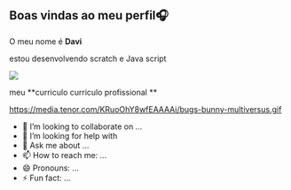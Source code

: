 ## Boas vindas ao meu perfil🎧

 O meu nome é **Davi**

estou desenvolvendo scratch e Java script

![](https://media.tenor.com/KRuoOhY8wfEAAAAi/bugs-bunny-multiversus.gif)

meu **curriculo curriculo profissional **

 https://media.tenor.com/KRuoOhY8wfEAAAAi/bugs-bunny-multiversus.gif


- 👯 I’m looking to collaborate on ...
- 🤔 I’m looking for help with
- 💬 Ask me about ...
- 📫 How to reach me: ...
- 😄 Pronouns: ...
- ⚡ Fun fact: ...

